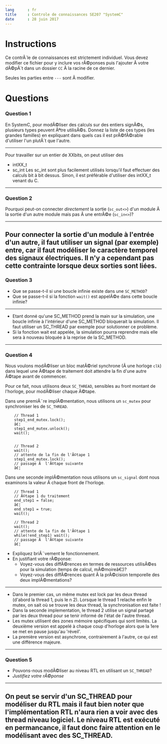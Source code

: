 ```yaml
---
lang      : fr
title     : Controle de connaissances SE207 "SystemC"
date      : 28 juin 2017
---
```


# Instructions

Ce contrÃ´le de connaissances est strictement individuel.
Vous devez modifier ce fichier pour y inclure vos rÃ©ponses puis l'ajouter Ã  votre dÃ©pÃ´t dans un dossier `CC` Ã  la racine de ce dernier.

Seules les parties entre *`---`* sont Ã  modifier.

# Questions

### Question 1

En SystemC, pour modÃ©liser des calculs sur des entiers signÃ©s, plusieurs types peuvent Ãªtre utilisÃ©s.
Donnez la liste de ces types (les grandes familles) en expliquant dans quels cas il est prÃ©fÃ©rable d'utiliser l'un plutÃ´t que l'autre.

---
Pour travailler sur un entier de XXbits, on peut utiliser des
- intXX_t
- sc_int<XX>
Les sc_int<XX> sont plus facilement utilisés lorsqu'il faut effectuer des calculs bit à bit dessus. Sinon, il est préférable d'utiliser des intXX_t venant du C.
---

### Question 2

Pourquoi peut-on connecter *directement* la sortie (`sc_out<>`) d'un module Ã  la sortie d'un autre module mais pas Ã  une entrÃ©e (`sc_in<>`)?

---
Pour connecter la sortie d'un module à l'entrée d'un autre, il faut utiliser un signal (par exemple) entre, car il faut modéliser le caractère temporel des signaux électriques. Il n'y a cependant pas cette contrainte lorsque deux sorties sont liées.
---

### Question 3

- Que se passe-t-il si une boucle infinie existe dans une `SC_METHOD`?
- Que se passe-t-il si la fonction `wait()` est appelÃ©e dans cette boucle infinie?


---
- Etant donné qu'une SC_METHOD prend la main sur la simulation, une boucle infinie à l'intérieur d'une SC_METHOD bloquerait la simulation. Il faut utiliser un SC_THREAD par exemple pour solutionner ce problème.
- Si la fonction wait est appelée, la simulation pourra reprendre mais elle sera à nouveau bloquée à la reprise de la SC_METHOD.
---

### Question 4

Nous voulons modÃ©liser un bloc matÃ©riel synchrone (Ã  une horloge `clk`) dans lequel une Ã©tape de traitement doit attendre la fin d'une autre Ã©tape avant de commencer.

Pour ce fait, nous utilisons deux `SC_THREAD`, sensibles au front montant de l'horloge, pour modÃ©liser chaque Ã©tape.

Dans une premiÃ¨re implÃ©mentation, nous utilisons un `sc_mutex` pour synchroniser les de `SC_THREAD`.

```{.cpp}
    // Thread 1
    step1_end_mutex.lock();
    â€¦
    step1_end_mutex.unlock();
    wait();


    // Thread 2
    wait();
    // attente de la fin de l'Ã©tape 1
    step1_end_mutex.lock();
    // passage Ã  l'Ã©tape suivante
    â€¦
```

Dans une seconde implÃ©mentation nous utilisons un `sc_signal` dont nous examinons la valeur Ã  chaque front de l'horloge.

```{.cpp}
    // Thread 1
    // Ã©tape 1 du traitement
    end_step1 = false;
    â€¦
    end_step1 = true;
    wait();

    // Thread 2
    wait();
    // attente de la fin de l'Ã©tape 1
    while(!end_step1) wait();
    // passage Ã  l'Ã©tape suivante
    â€¦
```

- Expliquez briÃ¨vement le fonctionnement.
- En justifiant votre rÃ©ponse:
    * Voyez-vous des diffÃ©rences en termes de ressources utilisÃ©es pour la simulation (temps de calcul, mÃ©moireâ€¦)?
    * Voyez-vous des diffÃ©rences quant Ã  la prÃ©cision temporelle des deux implÃ©mentations?

---
- Dans le premier cas, un même mutex est lock par les deux thread (d'abord la thread 1, puis le n 2). Lorsque le thread 1 relache enfin le mutex, on sait où se trouve les deux thread, la synchronisation est faite !
- Dans la seconde implementation, le thread 2 utilise un signal partagé par les deux thread pour se tenir informé de l'état de l'autre thread.
- Les mutex utilisent des zones mémoire spécifiques qui sont limités. La deuxième version est appelé à chaque coup d'horloge alors que la 1ere se met en pause jusqu'au 'réveil'.
- La première version est asynchrone, contrairement à l'autre, ce qui est une différence majeure.
---


### Question 5

- Pouvons-nous modÃ©liser au niveau RTL en utilisant un `SC_THREAD`?
- *Justifiez votre rÃ©ponse*


---
On peut se servir d'un SC_THREAD pour modéliser du RTL mais il faut bien noter que l'implémentation RTL n'aura rien a voir avec des thread niveau logiciel.
Le niveau RTL est exécuté en permancance, il faut donc faire attention en le modélisant avec des SC_THREAD. 
---
